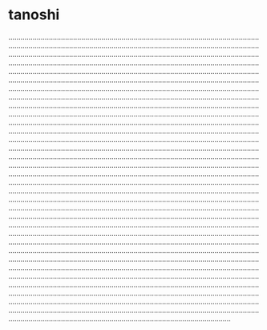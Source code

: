 # tanoshi

..........................................................................................................................................................................................................................................................................................................................................................................................................................................................................................................................................................................................................................................................................................................................................................................................................................................................................................................................................................................................................................................................................................................................................................................................................................................................................................................................................................................................................................................................................................................................................................................................................................................................................................................................................................................................................................................................................................................................................................................................................................................................................................................................................................................................................................................................................................................................................................................................................................................................................................................................................................................................................................................................................................................................................................................................................................................................................................................................................................................................................................................................................................................................................................................................................................................................................................................................................................................................................................................................................................................................................................................................................................................................................................................................................................................................................................................................................................................................................................................................................................................................................................................................................................................................................................................................................................................................................................................